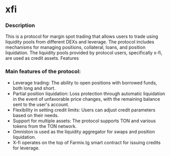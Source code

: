 # xfi

### Description
This is a protocol for margin spot trading that allows users to trade using liquidity pools from different DEXs and leverage.
The protocol includes mechanisms for managing positions, collateral, loans, and position liquidation.
The liquidity pools provided by protocol users, specifically x-fi, are used as credit assets.
Features

### Main features of the protocol:

* Leverage trading: The ability to open positions with borrowed funds, both long and short.
* Partial position liquidation: Loss protection through automatic liquidation in the event of unfavorable price changes, with the remaining balance sent to the user's account.
* Flexibility in setting credit limits: Users can adjust credit parameters based on their needs.
* Support for multiple assets: The protocol supports TON and various tokens from the TON network.
* Omniston is used as the liquidity aggregator for swaps and position liquidation.
* X-fi operates on the top of Farmix.tg smart contract for issuing credits for leverage.
